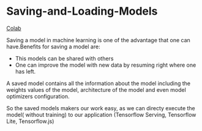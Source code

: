 # Saving-and-Loading-Models  
[Colab](https://colab.research.google.com/drive/1xdfmaJpdjuL4Vhj8A-Itx6xJbB8VECw3?usp=sharing)


Saving a model in machine learning is one of the advantage that one can have.Benefits for saving a model are:
- This models can be shared with others
- One can improve the model with new data by resuming right where one has left.

A saved model contains all the information about the model including the weights values of the model, architecture of the model and even model optimizers configuration.

So the saved models makers our work easy, as we can directy execute the model( without training) to our application (Tensorflow Serving, Tensorflow Lite, Tensorflow.js)
